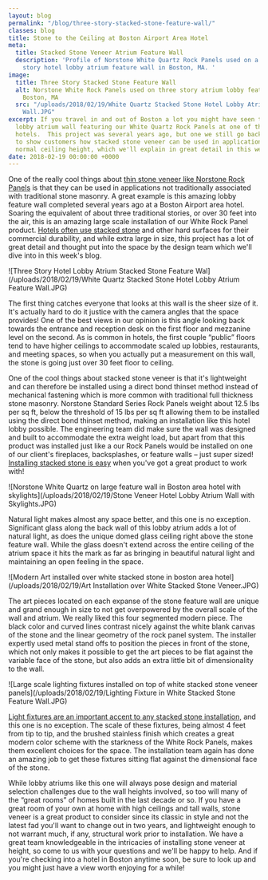 ```yaml
---
layout: blog
permalink: "/blog/three-story-stacked-stone-feature-wall/"
classes: blog
title: Stone to the Ceiling at Boston Airport Area Hotel
meta:
  title: Stacked Stone Veneer Atrium Feature Wall
  description: 'Profile of Norstone White Quartz Rock Panels used on a stunning three
    story hotel lobby atrium feature wall in Boston, MA. '
image:
  title: Three Story Stacked Stone Feature Wall
  alt: Norstone White Rock Panels used on three story atrium lobby feature wall in
    Boston, MA
  src: "/uploads/2018/02/19/White Quartz Stacked Stone Hotel Lobby Atrium Feature
    Wall.JPG"
excerpt: If you travel in and out of Boston a lot you might have seen this amazing
  lobby atrium wall featuring our White Quartz Rock Panels at one of the airport area
  hotels.  This project was several years ago, but one we still go back to frequently
  to show customers how stacked stone veneer can be used in applications that go beyond
  normal ceiling height, which we'll explain in great detail in this week's blog!
date: 2018-02-19 00:00:00 +0000
---
```

One of the really cool things about [thin stone veneer like Norstone Rock Panels](https://www.norstoneusa.com/products/stacked-stone-cladding/) is that they can be used in applications not traditionally associated with traditional stone masonry.  A great example is this amazing lobby feature wall completed several years ago at a Boston Airport area hotel.  Soaring the equivalent of about three traditional stories, or over 30 feet into the air, this is an amazing large scale installation of our White Rock Panel product.  [Hotels often use stacked stone](https://www.norstoneusa.com/blog/aztec-stone-veneer-hotel/) and other hard surfaces for their commercial durability, and while extra large in size, this project has a lot of great detail and thought put into the space by the design team which we'll dive into in this week's blog.

![Three Story Hotel Lobby Atrium Stacked Stone Feature Wal](/uploads/2018/02/19/White Quartz Stacked Stone Hotel Lobby Atrium Feature Wall.JPG)

The first thing catches everyone that looks at this wall is the sheer size of it.  It's actually hard to do it justice with the camera angles that the space provides!  One of the best views in our opinion is this angle looking back towards the entrance and reception desk on the first floor and mezzanine level on the second.  As is common in hotels, the first couple “public” floors tend to have higher ceilings to accommodate scaled up lobbies, restaurants, and meeting spaces, so when you actually put a measurement on this wall, the stone is going just over 30 feet floor to ceiling.

One of the cool things about stacked stone veneer is that it's lightweight and can therefore be installed using a direct bond thinset method instead of mechanical fastening which is more common with traditional full thickness stone masonry.  Norstone Standard Series Rock Panels weight about 12.5 lbs per sq ft, below the threshold of 15 lbs per sq ft allowing them to be installed using the direct bond thinset method, making an installation like this hotel lobby possible.  The engineering team did make sure the wall was designed and built to accommodate the extra weight load, but apart from that this product was installed just like a our Rock Panels would be installed on one of our client's fireplaces, backsplashes, or feature walls – just super sized!  [Installing stacked stone is easy](https://www.norstoneusa.com/how-to-install-stacked-stone/) when you've got a great product to work with!

![Norstone White Quartz on large feature wall in Boston area hotel with skylights](/uploads/2018/02/19/Stone Veneer Hotel Lobby Atrium Wall with Skylights.JPG)

Natural light makes almost any space better, and this one is no exception.  Significant glass along the back wall of this lobby atrium adds a lot of natural light, as does the unique domed glass ceiling right above the stone feature wall.  While the glass doesn't extend across the entire ceiling of the atrium space it hits the mark as far as bringing in beautiful natural light and maintaining an open feeling in the space.

![Modern Art installed over white stacked stone in boston area hotel](/uploads/2018/02/19/Art Installation over White Stacked Stone Veneer.JPG)

The art pieces located on each expanse of the stone feature wall are unique and grand enough in size to not get overpowered by the overall scale of the wall and atrium.  We really liked this four segmented modern piece.  The black color and curved lines contrast nicely against the white blank canvas of the stone and the linear geometry of the rock panel system.  The installer expertly used metal stand offs to position the pieces in front of the stone, which not only makes it possible to get the art pieces to be flat against the variable face of the stone, but also adds an extra little bit of dimensionality to the wall.

![Large scale lighting fixtures installed on top of white stacked stone veneer panels](/uploads/2018/02/19/Lighting Fixture in White Stacked Stone Feature Wall.JPG)

[Light fixtures are an important accent to any stacked stone installation](https://www.norstoneusa.com/blog/design-school-pairing-lighting-fixtures-with-stone-veneer-for-amazing-results/), and this one is no exception.  The scale of these fixtures, being almost 4 feet from tip to tip, and the brushed stainless finish which creates a great modern color scheme with the starkness of the White Rock Panels, makes them excellent choices for the space.  The installation team again has done an amazing job to get these fixtures sitting flat against the dimensional face of the stone.

While lobby atriums like this one will always pose design and material selection challenges due to the wall heights involved, so too will many of the “great rooms” of homes built in the last decade or so.  If you have a great room of your own at home with high ceilings and tall walls, stone veneer is a great product to consider since its classic in style and not the latest fad you'll want to change out in two years, and lightweight enough to not warrant much, if any, structural work prior to installation.  We have a great team knowledgeable in the intricacies of installing stone veneer at height, so come to us with your questions and we'll be happy to help.  And if you're checking into a hotel in Boston anytime soon, be sure to look up and you might just have a view worth enjoying for a while!